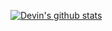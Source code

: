 [![Devin's github stats](https://github-readme-stats.vercel.app/api?username=vegeta897&hide=contribs&show_icons=true&hide_title=true&theme=dracula)](https://github.com/anuraghazra/github-readme-stats)
